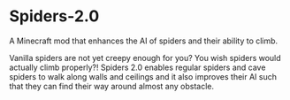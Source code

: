 # Spiders-2.0
A Minecraft mod that enhances the AI of spiders and their ability to climb.

Vanilla spiders are not yet creepy enough for you? You wish spiders would actually climb properly?!
Spiders 2.0 enables regular spiders and cave spiders to walk along walls and ceilings and it also improves their AI such that they can find their way around almost any obstacle.
